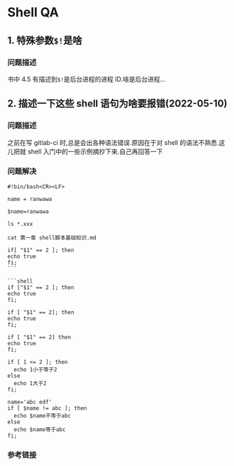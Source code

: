 # Shell QA

## 1. 特殊参数`$!`是啥

### 问题描述

书中 4.5 有描述到`$!`是后台进程的进程 ID.啥是后台进程...

## 2. 描述一下这些 shell 语句为啥要报错(2022-05-10)

### 问题描述

之前在写 gitlab-ci 时,总是会出各种语法错误.原因在于对 shell 的语法不熟悉.这儿把就 shell 入门中的一些示例摘抄下来.自己再回答一下

### 问题解决

```shell
#!bin/bash<CR><LF>
```

```shell
name = ranwawa
```

```shell
$name=ranwawa
```

```shell
ls *.xxx
```

```shell
cat 第一章 shell脚本基础知识.md
```

````shell
if[ "$1" == 2 ]; then
echo true
fi;
```

```shell
if ["$1" == 2 ]; then
echo true
fi;
````

```shell
if [ "$1" == 2]; then
echo true
fi;
```

```shell
if [ "$1" == 2] then
echo true
fi;
```

```shell
if [ 1 <= 2 ]; then
  echo 1小于等于2
else
  echo 1大于2
fi;
```

```shell
name='abc edf'
if [ $name != abc ]; then
  echo $name不等于abc
else
  echo $name等于abc
fi;
```

### 参考链接
